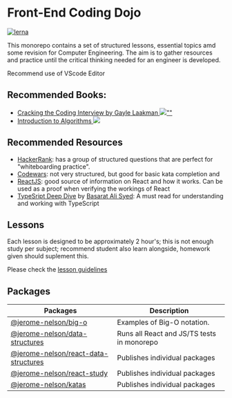 # Front-End Coding Dojo

[![lerna](https://img.shields.io/badge/maintained%20with-lerna-cc00ff.svg)](https://lerna.js.org/)

This monorepo contains a set of structured lessons, essential topics amd some revision for Computer Engineering. The aim is to gather resources and practice until the critical thinking needed for an engineer is developed.

Recommend use of VScode Editor

## Recommended Books:
* [Cracking the Coding Interview by Gayle Laakman <img src="//ir-uk.amazon-adsystem.com/e/ir?t=jeromenelson-21&l=am2&o=2&a=0984782850" />](https://www.amazon.co.uk/gp/product/0984782850/ref=as_li_tl?ie=UTF8&camp=1634&creative=6738&creativeASIN=0984782850&linkCode=as2&tag=jeromenelson-21&linkId=77b93057bfb2e98a86d541fc32f3b85e)[""](src="//ir-uk.amazon-adsystem.com/e/ir?t=jeromenelson-21&l=am2&o=2&a=0984782850")
* [Introduction to Algorithms <img src="//ir-uk.amazon-adsystem.com/e/ir?t=jeromenelson-21&l=am2&o=2&a=0262033844" />](https://www.amazon.co.uk/gp/product/0262033844/ref=as_li_tl?ie=UTF8&camp=1634&creative=6738&creativeASIN=0262033844&linkCode=as2&tag=jeromenelson-21&linkId=9e9366fe7d621ea9daee261d0dc97226)

## Recommended Resources
* [HackerRank](https://www.hackerrank.com/): has a group of structured questions that are perfect for "whiteboarding practice".   
* [Codewars](https://www.codewars.com/): not very structured, but good for basic kata completion and 
* [ReactJS](https://reactjs.org/): good source of information on React and how it works. Can be used as a proof when verifying the workings of React
* [TypeSript Deep Dive](https://basarat.gitbook.io/typescript/) by [Basarat Ali Syed](https://github.com/basarat): A must read for understanding and working with TypeScript


## Lessons
Each lesson is designed to be approximately 2 hour's; this is not enough study per subject; recommend student also learn alongside, homework given should suplement this.

Please check the [lesson guidelines](./LESSONS.md)


## Packages

| Packages                                                                 | Description                                                                           |
|--------------------------------------------------------------------------|---------------------------------------------------------------------------------------|
| [@jerome-nelson/big-o](./packages/big-o)                                 | Examples of Big-O notation.                                                           |
| [@jerome-nelson/data-structures](./packages/data-structures)             | Runs all React and JS/TS tests in monorepo                                            |
| [@jerome-nelson/react-data-structures](./packages/react/data-structures) | Publishes individual packages                                                         |
| [@jerome-nelson/react-study](./packages/react/components)                | Publishes individual packages                                                         |
| [@jerome-nelson/katas](./packages/katas)                                 | Publishes individual packages                                                         |

